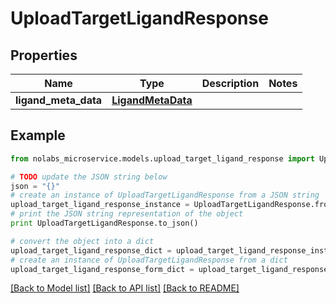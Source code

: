 # UploadTargetLigandResponse


## Properties

Name | Type | Description | Notes
------------ | ------------- | ------------- | -------------
**ligand_meta_data** | [**LigandMetaData**](LigandMetaData.md) |  | 

## Example

```python
from nolabs_microservice.models.upload_target_ligand_response import UploadTargetLigandResponse

# TODO update the JSON string below
json = "{}"
# create an instance of UploadTargetLigandResponse from a JSON string
upload_target_ligand_response_instance = UploadTargetLigandResponse.from_json(json)
# print the JSON string representation of the object
print UploadTargetLigandResponse.to_json()

# convert the object into a dict
upload_target_ligand_response_dict = upload_target_ligand_response_instance.to_dict()
# create an instance of UploadTargetLigandResponse from a dict
upload_target_ligand_response_form_dict = upload_target_ligand_response.from_dict(upload_target_ligand_response_dict)
```
[[Back to Model list]](../README.md#documentation-for-models) [[Back to API list]](../README.md#documentation-for-api-endpoints) [[Back to README]](../README.md)


